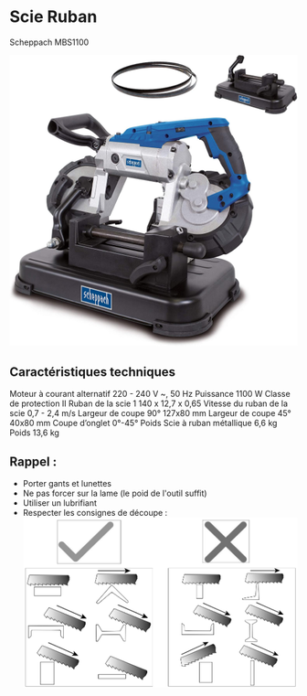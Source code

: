 # Scie Ruban 

Scheppach MBS1100

![](assets/mbs1100.png)  

## Caractéristiques techniques
Moteur à courant alternatif 220 - 240 V ~, 50
Hz
Puissance 1100 W
Classe de protection II
Ruban de la scie 1 140 x 12,7 x
0,65
Vitesse du ruban de la scie 0,7 - 2,4 m/s
Largeur de coupe 90° 127x80 mm
Largeur de coupe 45° 40x80 mm
Coupe d’onglet 0°-45°
Poids Scie à ruban métallique 6,6 kg
Poids 13,6 kg


## Rappel :

- Porter gants et lunettes
- Ne pas forcer sur la lame (le poid de l'outil suffit)
- Utiliser un lubrifiant
- Respecter les consignes de découpe :
![](assets/scieruban.png)  